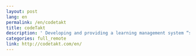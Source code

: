 ```yaml
---
layout: post
lang: en
permalink: /en/codetakt
title: codeTakt
description: ' Developing and providing a learning management system “schoolTakt”. Members from Tokyo area, Osaka, Okinawa, Berlin and etc. work remotely. '
categories: full_remote
link: http://codetakt.com/en/
---
```

